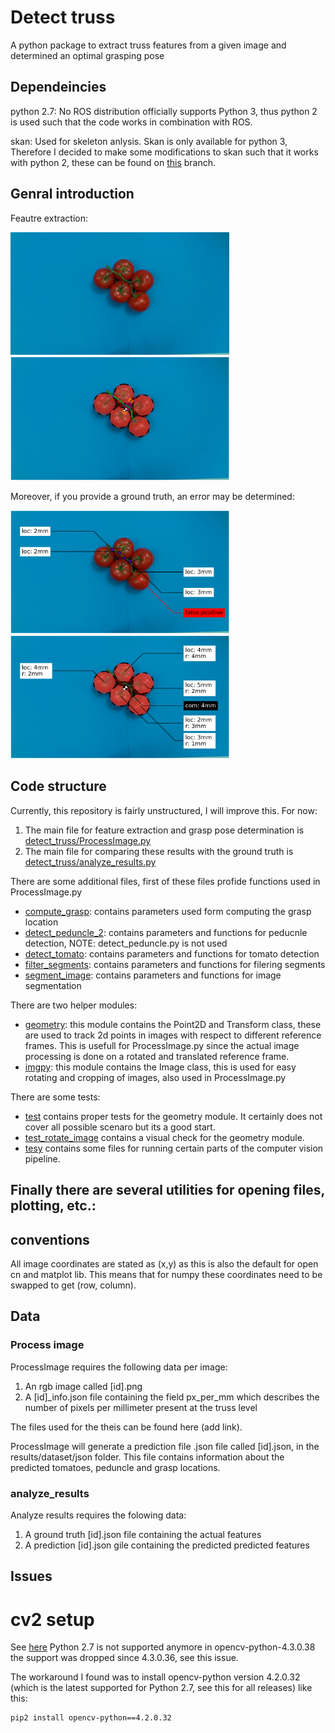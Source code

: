 # Detect truss 
A python package to extract truss features from a given image and determined an optimal grasping pose

## Dependeincies
python 2.7: No ROS distribution officially supports Python 3, thus python 2 is used such that the code works in combination with ROS.

skan: Used for skeleton anlysis. Skan is only available for python 3, Therefore I decided to make some modifications to skan such that it works with python 2, these can be found on [this](https://github.com/TaekedeHaan/skan/tree/python-2.7) branch.

## Genral introduction
Feautre extraction:

<img src="images/data/003.png" alt="input image" width="350"/>
<img src="images/results/003_original.png" alt="input image" width="350"/>


Moreover, if you provide a ground truth, an error may be determined:

<img src="images/results/003_pend_error.png" alt="input image" width="350"/>
<img src="images/results/003_tom_error.png" alt="input image" width="350"/>

## Code structure
Currently, this repository is fairly unstructured, I will improve this. For now:

1. The main file for feature extraction and grasp pose determination is [detect_truss/ProcessImage.py](src/detect_truss/ProcessImage.py)
2. The main file for comparing these results with the ground truth is [detect_truss/analyze_results.py](src/detect_truss/analyze_results.py)

There are some additional files, first of these files profide functions used in ProcessImage.py
- [compute_grasp](src/detect_truss/compute_grasp.py): contains parameters used form computing the grasp location
- [detect_peduncle_2](src/detect_truss/detect_peduncle_2.py): contains parameters and functions for peducnle detection, NOTE: detect_peduncle.py is not used
- [detect_tomato](src/detect_truss/detect_tomato.py): contains parameters and functions for tomato detection
- [filter_segments](src/detect_truss/filter_segments.py): contains parameters and functions for filering segments
- [segment_image](src/detect_truss/segment_image.py): contains parameters and functions for image segmentation

There are two helper modules:
- [geometry](src/detect_truss/geometry.py): this module contains the Point2D and Transform class, these are used to track 2d points in images with respect to different reference frames. This is usefull for ProcessImage.py since the actual image processing is done on a rotated and translated reference frame.
- [imgpy](src/detect_truss/imgpy.py): this module contains the Image class, this is used for easy rotating and cropping of images, also used in ProcessImage.py

There are some tests:
- [test](src/detect_truss/test.py) contains proper tests for the geometry module. It certainly does not cover all possible scenaro but its a good start.
- [test_rotate_image](src/test_rotate_image.py) contains a visual check for the geometry module.
- [tesy](src/test) contains some files for running certain parts of the computer vision pipeline.

Finally there are several utilities for opening files, plotting, etc.:
-



## conventions

All image coordinates are stated as (x,y) as this is also the default for open cn and matplot lib. This means that for numpy these coordinates need to be swapped to get (row, column). 


## Data

### Process image
ProcessImage requires the following data per image:

1. An rgb image called [id].png
2. A [id]_info.json file containing the field px_per_mm which describes the number of pixels per millimeter present at the truss level

The files used for the theis can be found here (add link).

ProcessImage will generate a prediction file .json file called [id].json, in the results/dataset/json folder. This file contains information about the predicted tomatoes, peduncle and grasp locations.

### analyze_results
Analyze results requires the folowing data:

1. A ground truth [id].json file containing the actual features
2. A prediction [id].json gile containing the predicted predicted features



## Issues

# cv2 setup


See [here](https://stackoverflow.com/questions/63346648/python-2-7-installing-opencv-via-pip-virtual-environment)
Python 2.7 is not supported anymore in opencv-python-4.3.0.38 the support was dropped since 4.3.0.36, see this issue.

The workaround I found was to install opencv-python version 4.2.0.32 (which is the latest supported for Python 2.7, see this for all releases) like this:

```
pip2 install opencv-python==4.2.0.32
```

